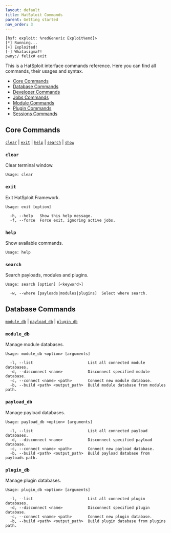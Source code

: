 ```yaml
---
layout: default
title: HatSploit Commands
parent: Getting started
nav_order: 3
---
```


```hsf
[hsf: exploit: %redGeneric Exploit%end]>
[*] Running...
[+] Exploited!
[-] Whatasigma?!
pwny:/ felix# exit
```

This is a HatSploit interface commands reference. Here you can find all commands, their usages and syntax.

* [Core Commands](#Core-Commands)
* [Database Commands](#Database-Commands)
* [Developer Commands](#Developer-Commands)
* [Jobs Commands](#Jobs-Commands)
* [Module Commands](#Module-Commands)
* [Plugin Commands](#Plugin-Commands)
* [Sessions Commands](#Sessions-Commands)

## Core Commands

[`clear`](#clear) | [`exit`](#exit) | [`help`](#help) | [`search`](#search) | [`show`](#show)

### `clear`

Clear terminal window.

```
Usage: clear
```

### `exit`

Exit HatSploit Framework.

```
Usage: exit [option]

  -h, --help   Show this help message.
  -f, --force  Force exit, ignoring active jobs.
```

### `help`

Show available commands.

```
Usage: help
```

### `search`

Search payloads, modules and plugins.

```
Usage: search [option] [<keyword>]

  -w, --where [payloads|modules|plugins]  Select where search.
```

## Database Commands

[`module_db`](#module_db) | [`payload_db`](#payload_db) | [`plugin_db`](#plugin_db)

### `module_db`

Manage module databases.

```
Usage: module_db <option> [arguments]

  -l, --list                        List all connected module databases.
  -d, --disconnect <name>           Disconnect specified module database.
  -c, --connect <name> <path>       Connect new module database.
  -b, --build <path> <output_path>  Build module database from modules path.
```

### `payload_db`

Manage payload databases.

```
Usage: payload_db <option> [arguments]

  -l, --list                        List all connected payload databases.
  -d, --disconnect <name>           Disconnect specified payload database.
  -c, --connect <name> <path>       Connect new payload database.
  -b, --build <path> <output_path>  Build payload database from payloads path.
```

### `plugin_db`

Manage plugin databases.

```
Usage: plugin_db <option> [arguments]

  -l, --list                        List all connected plugin databases.
  -d, --disconnect <name>           Disconnect specified plugin database.
  -c, --connect <name> <path>       Connect new plugin database.
  -b, --build <path> <output_path>  Build plugin database from plugins path.
```
